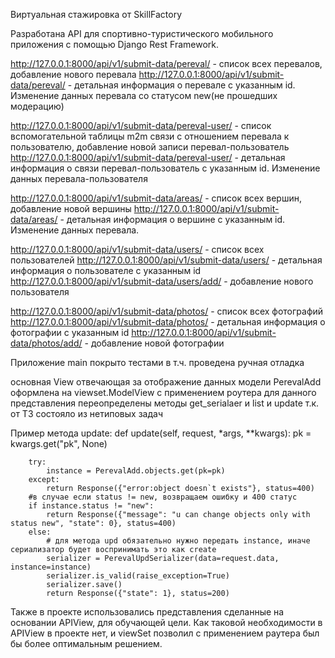Виртуальная стажировка от SkillFactory

Разработана API для спортивно-туристического мобильного приложения с помощью Django Rest Framework.

http://127.0.0.1:8000/api/v1/submit-data/pereval/ - список всех перевалов, добавление нового перевала
http://127.0.0.1:8000/api/v1/submit-data/pereval/<id> - детальная информация о перевале с указанным id. Изменение данных перевала со статусом new(не прошедших модерацию)

http://127.0.0.1:8000/api/v1/submit-data/pereval-user/ - список вспомогательной таблицы m2m связи с отношением перевала к пользователю, добавление новой записи перевал-пользователь
http://127.0.0.1:8000/api/v1/submit-data/pereval-user/<id> - детальная информация о связи перевал-пользователь с указанным id. Изменение данных перевала-пользователя


http://127.0.0.1:8000/api/v1/submit-data/areas/ - список всех вершин, добавление новой вершины
http://127.0.0.1:8000/api/v1/submit-data/areas/<id>  - детальная информация о вершине с указанным id. Изменение данных перевала.

http://127.0.0.1:8000/api/v1/submit-data/users/ - список всех пользователей
http://127.0.0.1:8000/api/v1/submit-data/users/<id> - детальная информация о пользователе с указанным id
http://127.0.0.1:8000/api/v1/submit-data/users/add/ - добавление нового пользователя

http://127.0.0.1:8000/api/v1/submit-data/photos/ - список всех фотографий
http://127.0.0.1:8000/api/v1/submit-data/photos/<id> - детальная информация о фотографии с указанным id
http://127.0.0.1:8000/api/v1/submit-data/photos/add/ - добавление новой фотографии

Приложение main покрыто тестами в т.ч. проведена ручная отладка

основная View отвечающая за отображение данных модели PerevalAdd оформлена на viewset.ModelView с применением роутера
для данного представления переопределены методы get_serialaer и list и update т.к. от ТЗ состояло из нетиповых задач

Пример метода update:
    def update(self, request, *args, **kwargs):
        pk = kwargs.get("pk", None)

        try:
            instance = PerevalAdd.objects.get(pk=pk)
        except:
            return Response({"error:object doesn`t exists"}, status=400)
        #в случае если status != new, возвращаем ошибку и 400 статус
        if instance.status != "new":
            return Response({"message": "u can change objects only with status new", "state": 0}, status=400)
        else:
            # для метода upd обязательно нужно передать instance, иначе сериализатор будет воспринимать это как create
            serializer = PerevalUpdSerializer(data=request.data, instance=instance)
            serializer.is_valid(raise_exception=True)
            serializer.save()
            return Response({"state": 1}, status=200)




Также в проекте использовались представления сделанные на основании APIView, для обучающей цели. Как таковой необходимости в APIView в проекте нет, и viewSet позволил с применением раутера был бы более оптимальным решением.


